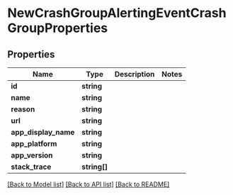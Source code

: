 # NewCrashGroupAlertingEventCrashGroupProperties

## Properties
Name | Type | Description | Notes
------------ | ------------- | ------------- | -------------
**id** | **string** |  | 
**name** | **string** |  | 
**reason** | **string** |  | 
**url** | **string** |  | 
**app_display_name** | **string** |  | 
**app_platform** | **string** |  | 
**app_version** | **string** |  | 
**stack_trace** | **string[]** |  | 

[[Back to Model list]](../README.md#documentation-for-models) [[Back to API list]](../README.md#documentation-for-api-endpoints) [[Back to README]](../README.md)


